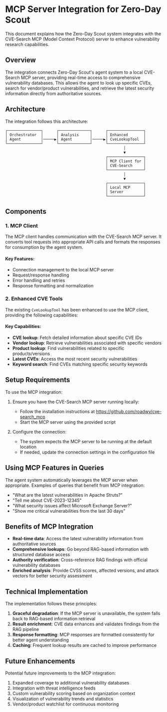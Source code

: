 # MCP Server Integration for Zero-Day Scout

This document explains how the Zero-Day Scout system integrates with the CVE-Search MCP (Model Context Protocol) server to enhance vulnerability research capabilities.

## Overview

The integration connects Zero-Day Scout's agent system to a local CVE-Search MCP server, providing real-time access to comprehensive vulnerability databases. This allows the agent to look up specific CVEs, search for vendor/product vulnerabilities, and retrieve the latest security information directly from authoritative sources.

## Architecture

The integration follows this architecture:

```
┌───────────────┐      ┌──────────────┐      ┌────────────────┐
│ Orchestrator  │      │ Analysis     │      │ Enhanced       │
│ Agent         │─────▶│ Agent        │─────▶│ CveLookupTool  │
└───────────────┘      └──────────────┘      └────────────────┘
                                                     │
                                                     ▼
                                             ┌────────────────┐
                                             │ MCP Client for │
                                             │ CVE-Search     │
                                             └────────────────┘
                                                     │
                                                     ▼
                                             ┌────────────────┐
                                             │ Local MCP      │
                                             │ Server         │
                                             └────────────────┘
```

## Components

### 1. MCP Client

The MCP client handles communication with the CVE-Search MCP server. It converts tool requests into appropriate API calls and formats the responses for consumption by the agent system.

#### Key Features:
- Connection management to the local MCP server
- Request/response handling
- Error handling and retries
- Response formatting and normalization

### 2. Enhanced CVE Tools

The existing `CveLookupTool` has been enhanced to use the MCP client, providing the following capabilities:

#### Key Capabilities:
- **CVE lookup**: Fetch detailed information about specific CVE IDs
- **Vendor lookup**: Retrieve vulnerabilities associated with specific vendors
- **Product lookup**: Find vulnerabilities related to specific products/versions
- **Latest CVEs**: Access the most recent security vulnerabilities
- **Keyword search**: Find CVEs matching specific security keywords

## Setup Requirements

To use the MCP integration:

1. Ensure you have the CVE-Search MCP server running locally:
   - Follow the installation instructions at https://github.com/roadwy/cve-search_mcp
   - Start the MCP server using the provided script

2. Configure the connection:
   - The system expects the MCP server to be running at the default location
   - If needed, update the connection settings in the configuration file

## Using MCP Features in Queries

The agent system automatically leverages the MCP server when appropriate. Examples of queries that benefit from MCP integration:

- "What are the latest vulnerabilities in Apache Struts?"
- "Tell me about CVE-2023-12345"
- "What security issues affect Microsoft Exchange Server?"
- "Show me critical vulnerabilities from the last 30 days"

## Benefits of MCP Integration

- **Real-time data**: Access the latest vulnerability information from authoritative sources
- **Comprehensive lookups**: Go beyond RAG-based information with structured database access
- **Authority verification**: Cross-reference RAG findings with official vulnerability databases
- **Enriched analysis**: Provide CVSS scores, affected versions, and attack vectors for better security assessment

## Technical Implementation

The implementation follows these principles:

1. **Graceful degradation**: If the MCP server is unavailable, the system falls back to RAG-based information retrieval
2. **Result enrichment**: CVE data enhances and validates findings from the RAG pipeline
3. **Response formatting**: MCP responses are formatted consistently for better agent understanding
4. **Caching**: Frequent lookup results are cached to improve performance

## Future Enhancements

Potential future improvements to the MCP integration:

1. Expanded coverage to additional vulnerability databases
2. Integration with threat intelligence feeds
3. Custom vulnerability scoring based on organization context
4. Visualization of vulnerability trends and statistics
5. Vendor/product watchlist for continuous monitoring